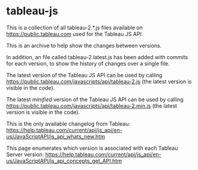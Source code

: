 # tableau-js

This is a collection of all tableau-2.*.js files available on https://public.tableau.com used for the Tableau JS API.

This is an archive to help show the changes between versions.

In addition, an file called tableau-2.latest.js has been added with commits for each version, to show the history of changes over a single file.

The latest version of the Tableau JS API can be used by calling https://public.tableau.com/javascripts/api/tableau-2.js (the latest version is visible in the code).

The latest *minified* version of the Tableau JS API can be used by calling https://public.tableau.com/javascripts/api/tableau-2.min.js (the latest version is visible in the code).

This is the only available changelog from Tableau: https://help.tableau.com/current/api/js_api/en-us/JavaScriptAPI/js_api_whats_new.htm

This page enumerates which version is associated with each Tableau Server version: https://help.tableau.com/current/api/js_api/en-us/JavaScriptAPI/js_api_concepts_get_API.htm
